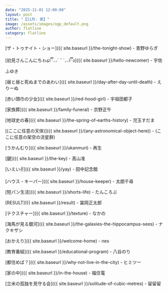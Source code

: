 ```yaml
---
date: "2025-11-01 12:00:00"
layout: post
title: "【11月: 家】"
image: /assets/images/ogp_default.png
author: flatline
category: flatline
---
```


[ザ・トゥナイト・ショー]({{ site.baseurl }}/the-tonight-show) - 青野ゆらぎ

[初見さんこんにちゎ໒꒰ྀི⸝⸝´ ˘ `⸝⸝꒱ྀིა]({{ site.baseurl }}/hello-newcomer) - 宇佐ふゆき

[昼と昼と死ぬまでのあわい]({{ site.baseurl }}/day-after-day-until-death) - えりーぬ

[赤い頭巾の少女]({{ site.baseurl }}/red-hood-girl) - 宇祖田都子

[家族葬]({{ site.baseurl }}/family-funeral) - 京野正午

[地球史の春]({{ site.baseurl }}/the-spring-of-earths-history) - 児玉すだま

[(ここに任意の天体)]({{ site.baseurl }}/(any-astronomical-object-here)) - (ここに任意の架空の流星群)

[うかんむり]({{ site.baseurl }}/ukanmuri) - 再生

[鍵]({{ site.baseurl }}/the-key) - 髙山准

[いえい✌️]({{ site.baseurl }}/yay) - 田中記念館

[ハウス・キーパー]({{ site.baseurl }}/house-keeper) - 太朗千尋

[短パン生活]({{ site.baseurl }}/shorts-life) - たんころぶ

[RESULT]({{ site.baseurl }}/result) - 冨岡正太郎

[テクスチャー]({{ site.baseurl }}/texture) - なかの

[海馬が見る銀河]({{ site.baseurl }}/the-galaxies-the-hippocampus-sees) - ナクキザシ

[おかえり]({{ site.baseurl }}/welcome-home) - nes

[教育番組]({{ site.baseurl }}/educational-program) - 八谷のり

[都住めば？]({{ site.baseurl }}/why-not-live-in-the-city) - ヒミツー

[家の中]({{ site.baseurl }}/in-the-house) - 福住電

[立米の孤独を見守る会]({{ site.baseurl }}/solitude-of-cubic-metres) - 留留留
